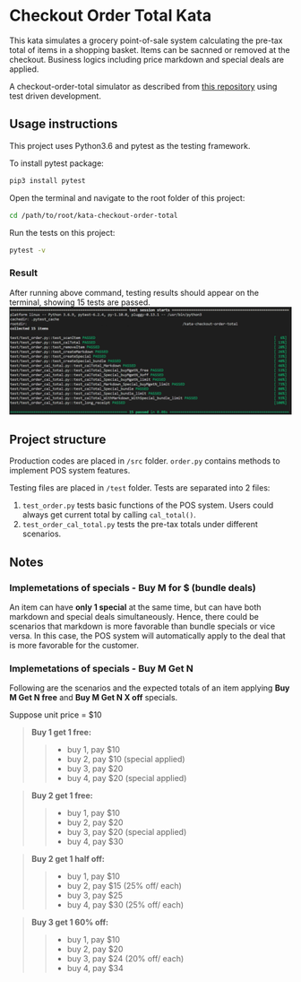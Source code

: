 # Checkout Order Total Kata
This kata simulates a grocery point-of-sale system calculating the pre-tax total of items in a shopping basket. Items can be sacnned or removed at the checkout. Business logics including price markdown and special deals are applied.

A checkout-order-total simulator as described from [this repository](https://github.com/PillarTechnology/kata-checkout-order-total) using test driven development.


## Usage instructions
This project uses Python3.6 and pytest as the testing framework.

To install pytest package:
```bash
pip3 install pytest
```

Open the terminal and navigate to the root folder of this project:
```bash
cd /path/to/root/kata-checkout-order-total
```

Run the tests on this project:
```bash
pytest -v
```

### Result
After running above command, testing results should appear on the terminal, showing 15 tests are passed.
![This is a alt text.](/test_session.png)


## Project structure
Production codes are placed in `/src` folder.
`order.py` contains methods to implement POS system features.

Testing files are placed in `/test` folder.
Tests are separated into 2 files:
1. `test_order.py` tests basic functions of the POS system. Users could always get current total by calling `cal_total()`.
2. `test_order_cal_total.py` tests the pre-tax totals under different scenarios.


## Notes
### Implemetations of specials - Buy M for $ (bundle deals)
An item can have **only 1 special** at the same time, but can have both markdown and special deals simultaneously. Hence, there could be scenarios that markdown is more favorable than bundle specials or vice versa. In this case, the POS system will automatically apply to the deal that is more favorable for the customer.

### Implemetations of specials - Buy M Get N
Following are the scenarios and the expected totals of an item applying **Buy M Get N free** and **Buy M Get N X off** specials.

Suppose unit price = $10
>**Buy 1 get 1 free:**
>>* buy 1, pay $10
>>* buy 2, pay $10 (special applied)
>>* buy 3, pay $20
>>* buy 4, pay $20 (special applied)

>**Buy 2 get 1 free:**
>>* buy 1, pay $10
>>* buy 2, pay $20
>>* buy 3, pay $20 (special applied)
>>* buy 4, pay $30

>**Buy 2 get 1 half off:**
>>* buy 1, pay $10
>>* buy 2, pay $15 (25% off/ each)
>>* buy 3, pay $25
>>* buy 4, pay $30 (25% off/ each)

>**Buy 3 get 1 60% off:**
>>* buy 1, pay $10
>>* buy 2, pay $20
>>* buy 3, pay $24 (20% off/ each)
>>* buy 4, pay $34

